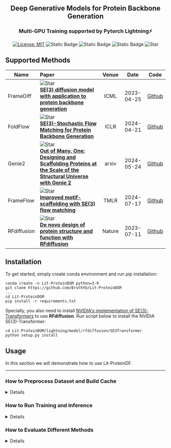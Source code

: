 <div align="center">


## Deep Generative Models for Protein Backbone Generation 
### Multi-GPU Training supported by Pytorch Lightning⚡


[![License: MIT](https://img.shields.io/badge/License-MIT-red.svg)](https://opensource.org/licenses/MIT)
![Static Badge](https://img.shields.io/badge/Pytorch-Lightning-yellow)
![Static Badge](https://img.shields.io/badge/Config-Hydra-blue)
![Static Badge](https://img.shields.io/badge/PRs-Welcom-green)
![Star](https://img.shields.io/github/stars/BruthYU/Lit-ProteinDGM?style=social&label=Star)

</div>


## Supported Methods
| **Name**    | **Paper**                                                                                                                                                                                                                                                                                                                                                                                                                                                                                                                                                                                                                                                                                                                                         | **Venue** |  **Date**  |                                                                               **Code**                                                                               |
|-------------|:--------------------------------------------------------------------------------------------------------------------------------------------------------------------------------------------------------------------------------------------------------------------------------------------------------------------------------------------------------------------------------------------------------------------------------------------------------------------------------------------------------------------------------------------------------------------------------------------------------------------------------------------------------------------------------------------------------------------------------------------------|:---------:|:----------:|:--------------------------------------------------------------------------------------------------------------------------------------------------------------------:|
| FrameDiff   | ![Star](https://img.shields.io/github/stars/jasonkyuyim/se3_diffusion?style=social) <br> [**SE(3) diffusion model with application to protein backbone generation**](https://openreview.net/forum?id=m8OUBymxwv) <br>                                                                                                                                                                                                                                                                                                                                                                                                                                                                                                                             |   ICML    | 2023-04-25 |                                                        [Github](https://github.com/jasonkyuyim/se3_diffusion)                                                        |
| FoldFlow    | ![Star](https://img.shields.io/github/stars/DreamFold/FoldFlow?style=social&label=Star) <br> [**SE(3)-Stochastic Flow Matching for Protein Backbone Generation**](https://openreview.net/forum?id=kJFIH23hXb) <br>                                                                                                                                                                                                                                                                                                                                                                                                                                                                                                                                |   ICLR    | 2024-04-21 |                                                           [Github](https://github.com/DreamFold/FoldFlow)                                                            | 
| Genie2      | ![Star](https://img.shields.io/github/stars/aqlaboratory/genie2?style=social&label=Star) <br> [**Out of Many, One: Designing and Scaffolding Proteins at the Scale of the Structural Universe with Genie 2**](https://arxiv.org/abs/2405.15489) <br>                                                                                                                                                                                                                                                                                                                                                                                                                                                                                              |   arxiv   | 2024-05-24 |                                                           [Github](https://github.com/aqlaboratory/genie2)                                                           |
| FrameFlow   | ![Star](https://img.shields.io/github/stars/microsoft/protein-frame-flow?style=social&label=Star) <br> [**Improved motif-scaffolding with SE(3) flow matching**](https://openreview.net/forum?id=fa1ne8xDGn) <br>                                                                                                                                                                                                                                                                                                                                                                                                                                                                                                                                 |   TMLR    | 2024-07-17 |                                                   [Github](https://github.com/microsoft/protein-frame-flow)                                                          |
| RFdiffusion | ![Star](https://img.shields.io/github/stars/RosettaCommons/RFdiffusion?style=social&label=Star) <br> [**De novo design of protein structure and function with RFdiffusion**](https://www.nature.com/articles/s41586-023-06415-8) <br>                                                                                                                                                                                                                                                                                                                                                                                                                                                                                                             |  Nature   | 2023-07-11 |                                                            [Github](https://github.com/RosettaCommons/RFdiffusion)                                                                                                          |

## Installation


To get started, simply create conda environment and run pip installation:

```shell
conda create -n Lit-ProteinDGM python=3.9
git clone https://github.com/BruthYU/Lit-ProteinDGM
...
cd Lit-ProteinDGM
pip install -r requirements.txt
```
Specially, you also need to install [NVIDIA's implementation of SE(3)-Transformers](https://developer.nvidia.com/blog/accelerating-se3-transformers-training-using-an-nvidia-open-source-model-implementation/) 
to use **RFdiffusion**. Run script below to install the NVIDIA SE(3)-Transformer:
```shell
cd Lit-ProteinDGM/lightning/model/rfdiffusion/SE3Transformer
python setup.py install
```

## Usage
In this section we will demonstrate how to use Lit-ProteinDF.

---
### How to Preprocess Dataset and Build Cache
<details>

All preprocess operations (i.e. how pdb files map to the lmdb cache) are implemented in the folder `Lit-ProteinDF/preprocess`. Please refer to this [README.md](preprocess/README.md) for more instructions. 

Lit-ProteinDF featurizes proteins with the [Alphafold Protein Data Type](https://github.com/google-deepmind/alphafold/blob/d95a92aae161240b645fc10e9d030443011d913e/alphafold/common/protein.py), and build `lmdb` cache following the [FoldFlow](https://github.com/DreamFold/FoldFlow/blob/20abc40dc241bbed408c5aa35a2a39b7778d6372/foldflow/data/pdb_data_loader.py#L323) method.
Different protein files (`mmcif, pdb and jsonl`) are unifed into one data type, thus the built cache could be loaded for all integrated methods during training.
```sh
python preprocess/process_pdb_dataset.py
# Intermediate pickle files are generated.
python preprocess/build_cache.py
# Filtering configurations are listed in config.yaml, the lmdb cache will/should be placed in preprocess/.cache. 
```


**You can also directly download our preprocessed dataset**: [Coming Soon]

</details>

### How to Run Training and Inference

<details>

Training and inference of all integrated methods are implemented in the lightning workspace (`Lit-ProteinDF\lightning`). You can refer to this  [README.md](lightning/README.md) for more details.


</details>

### How to Evaluate Different Methods
<details>
</details>